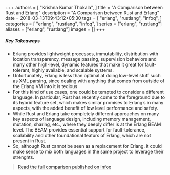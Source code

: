 +++
authors = [
    "Krishna Kumar Thokala",
]
title = "A Comparison between Rust and Erlang"
description = "A Comparison between Rust and Erlang"
date = 2018-03-13T09:43:12+05:30
tags = [
    "erlang",
    "rustlang",
    "infoq",
]
categories = [
    "erlang",
    "rustlang",
    "infoq",
]
series = ["erlang", "rustlang"]
aliases = ["erlang", "rustlang"]
images = []
+++
##### Key Takeaways

- Erlang provides lightweight processes, immutability, distribution with location transparency, message passing, supervision behaviors and many other high-level, dynamic features that make it great for fault-tolerant, highly available, and scalable systems.
- Unfortunately, Erlang is less than optimal at doing low-level stuff such as XML parsing, since dealing with anything that comes from outside of the Erlang VM into it is tedious
- For this kind of use cases, one could be tempted to consider a different language. In particular, Rust has recently come to the foreground due to its hybrid feature set, which makes similar promises to Erlang’s in many aspects, with the added benefit of low level performance and safety.
- While Rust and Erlang take completely different approaches on many key aspects of language design, including memory management, mutation, sharing, etc., where they deeply differ is at the Erlang BEAM level. The BEAM provides essential support for fault-tolerance, scalability and other foundational featurs of Erlang, which are not present in Rust.
- So, although Rust cannot be seen as a replacement for Erlang, it could make sense to mix both languages in the same project to leverage their strenghts.
  

> [Read the full comparison published on infoq](https://www.infoq.com/articles/rust-erlang-comparison/)
